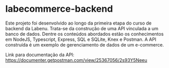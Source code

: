 # labecommerce-backend

Este projeto foi desenvolvido ao longo da primeira etapa do curso de backend da Labenu.
Trata-se da construção de uma API vinculada a um banco de dados.
Dentre os conteúdos abordados estão os conhecimentos em NodeJS, Typescript, Express, SQL e SQLite, Knex e Postman.
A API construída é um exemplo de gerenciamento de dados de um e-commerce. 

Link para documentação da API: https://documenter.getpostman.com/view/25367056/2s93Y5Neeu